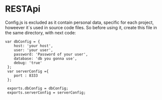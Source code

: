 RESTApi
=======

Config.js is excluded as it contain personal data, specific for each project, howeever it`s used in source code
files. So before using it, create this file in the same directory, with next code:

````
var dbConfig = {
    host: 'your host',
    user: 'your user',
    password: 'Password of your user',
    database: 'db you gonna use',
    debug: 'true'
 };
 var serverConfig ={
    port : 8333
 };

 exports.dbConfig = dbConfig;
 exports.serverConfig = serverConfig;
 ````
